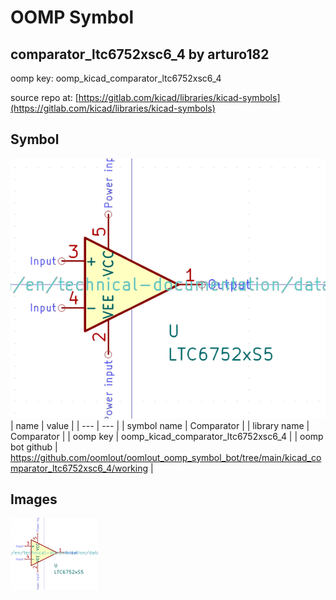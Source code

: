 # OOMP Symbol  
## comparator_ltc6752xsc6_4  by arturo182  
  
oomp key: oomp_kicad_comparator_ltc6752xsc6_4  
  
source repo at: [https://gitlab.com/kicad/libraries/kicad-symbols](https://gitlab.com/kicad/libraries/kicad-symbols)  
## Symbol  
  
[![working.png](working_600.png)](working.png)  
| name | value | 
| --- | --- | 
| symbol name | Comparator | 
| library name | Comparator | 
| oomp key | oomp_kicad_comparator_ltc6752xsc6_4 | 
| oomp bot github | https://github.com/oomlout/oomlout_oomp_symbol_bot/tree/main/kicad_comparator_ltc6752xsc6_4/working | 
## Images  
  
[![working.png](working_140.png)](working.png)  
